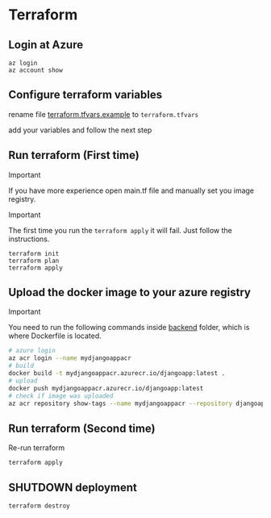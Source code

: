 # Terraform

## Login at Azure

```
az login
az account show
```

## Configure terraform variables

rename file [terraform.tfvars.example](terraform.tfvars.example) to `terraform.tfvars`

add your variables and follow the next step

## Run terraform (First time)

> [!IMPORTANT]
> If you have more experience open main.tf file and manually set you image registry.

> [!IMPORTANT]
> The first time you run the `terraform apply` it will fail. Just follow the instructions.

```
terraform init
terraform plan
terraform apply
```

## Upload the docker image to your azure registry

> [!IMPORTANT]
> You need to run the following commands inside [backend](../backend) folder, which is where Dockerfile is located.

```sh
# azure login
az acr login --name mydjangoappacr
# build
docker build -t mydjangoappacr.azurecr.io/djangoapp:latest .
# upload
docker push mydjangoappacr.azurecr.io/djangoapp:latest
# check if image was uploaded
az acr repository show-tags --name mydjangoappacr --repository djangoapp
```

## Run terraform (Second time)

Re-run terraform

```
terraform apply
```

## SHUTDOWN deployment

```
terraform destroy
```
